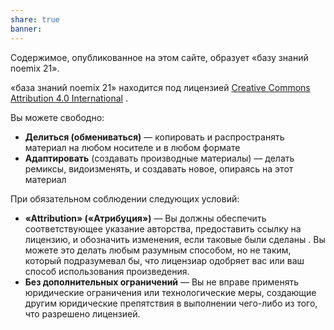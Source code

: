 ```yaml
---
share: true
banner: 
---
```


Содержимое, опубликованное на этом сайте, образует «базу знаний noemix 21».

«база знаний noemix 21» находится под лицензией [Creative Commons Attribution 4.0 International](https://creativecommons.org/licenses/by/4.0/) .

Вы можете свободно:
-  **Делиться (обмениваться)** — копировать и распространять материал на любом носителе и в любом формате 
- **Адаптировать** (создавать производные материалы) — делать ремиксы, видоизменять, и создавать новое, опираясь на этот материал 


При обязательном соблюдении следующих условий:
- **«Attribution» («Атрибуция»)** — Вы должны обеспечить соответствующее указание авторства, предоставить ссылку на лицензию, и обозначить изменения, если таковые были сделаны . Вы можете это делать любым разумным способом, но не таким, который подразумевал бы, что лицензиар одобряет вас или ваш способ использования произведения.
- **Без дополнительных ограничений** — Вы не вправе применять юридические ограничения или технологические меры, создающие другим юридические препятствия в выполнении чего-либо из того, что разрешено лицензией.

